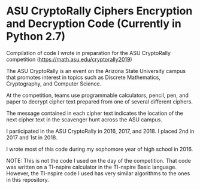 # ASU CryptoRally Ciphers Encryption and Decryption Code (Currently in Python 2.7)
Compilation of code I wrote in preparation for the ASU CryptoRally competition (https://math.asu.edu/cryptorally2019)

The ASU CryptoRally is an event on the Arizona State University campus that promotes interest in topics such as Discrete Mathematics, Cryptography, and Computer Science.

At the competition, teams use programmable calculators, pencil, pen, and paper to decrypt cipher text prepared from one of several different ciphers.

The message contained in each cipher text indicates the location of the next cipher text in the scavenger hunt across the ASU campus.

I participated in the ASU CryptoRally in 2016, 2017, and 2018. I placed 2nd in 2017 and 1st in 2018.

I wrote most of this code during my sophomore year of high school in 2016.

NOTE: This is not the code I used on the day of the competition. That code was written on a TI-nspire calculator in the TI-nspire Basic language. However, the TI-nspire code I used has very similar algorithms to the ones in this repository.
